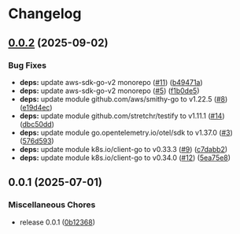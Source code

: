# Changelog

## [0.0.2](https://github.com/bodgit/detectors/compare/aws/eks/v0.0.1...aws/eks/v0.0.2) (2025-09-02)


### Bug Fixes

* **deps:** update aws-sdk-go-v2 monorepo ([#11](https://github.com/bodgit/detectors/issues/11)) ([b49471a](https://github.com/bodgit/detectors/commit/b49471ac4017ba3fd5b253fc20c21a884f17db89))
* **deps:** update aws-sdk-go-v2 monorepo ([#5](https://github.com/bodgit/detectors/issues/5)) ([f1b0de5](https://github.com/bodgit/detectors/commit/f1b0de5c6161ec9f8f773bc71899f8ae4250ed0a))
* **deps:** update module github.com/aws/smithy-go to v1.22.5 ([#8](https://github.com/bodgit/detectors/issues/8)) ([e19d4ec](https://github.com/bodgit/detectors/commit/e19d4ec0ec32a8439036691e96a078c17bb56c51))
* **deps:** update module github.com/stretchr/testify to v1.11.1 ([#14](https://github.com/bodgit/detectors/issues/14)) ([dbc50dd](https://github.com/bodgit/detectors/commit/dbc50ddc1bb6cd6424eccbe887e39f0b84a56b67))
* **deps:** update module go.opentelemetry.io/otel/sdk to v1.37.0 ([#3](https://github.com/bodgit/detectors/issues/3)) ([576d593](https://github.com/bodgit/detectors/commit/576d59332d6a02759398188bf08a63695c2db6e3))
* **deps:** update module k8s.io/client-go to v0.33.3 ([#9](https://github.com/bodgit/detectors/issues/9)) ([c7dabb2](https://github.com/bodgit/detectors/commit/c7dabb294814826e25797b261e12f047e93c56da))
* **deps:** update module k8s.io/client-go to v0.34.0 ([#12](https://github.com/bodgit/detectors/issues/12)) ([5ea75e8](https://github.com/bodgit/detectors/commit/5ea75e87cc447d5c65a1d0cb25dcd298b55a0909))

## 0.0.1 (2025-07-01)


### Miscellaneous Chores

* release 0.0.1 ([0b12368](https://github.com/bodgit/detectors/commit/0b12368e19a7a464674f933cbdea95fcc062095e))
